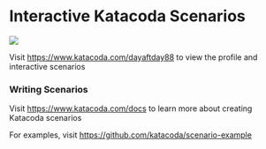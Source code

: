 # Interactive Katacoda Scenarios

[![](http://shields.katacoda.com/katacoda/dayaftday88/count.svg)](https://www.katacoda.com/dayaftday88 "Get your profile on Katacoda.com")

Visit https://www.katacoda.com/dayaftday88 to view the profile and interactive scenarios

### Writing Scenarios
Visit https://www.katacoda.com/docs to learn more about creating Katacoda scenarios

For examples, visit https://github.com/katacoda/scenario-example
